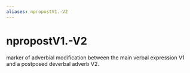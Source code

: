 ```yaml
---
aliases: npropostV1.-V2
---
```

# npropostV1.-V2

marker of adverbial modification between the main verbal expression V1 and a postposed deverbal adverb V2.